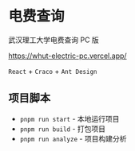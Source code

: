# 电费查询

武汉理工大学电费查询 PC 版

https://whut-electric-pc.vercel.app/

`React` + `Craco` + `Ant Design`

## 项目脚本

* `pnpm run start` - 本地运行项目
* `pnpm run build` - 打包项目
* `pnpm run analyze` - 项目构建分析
